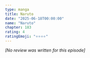 ```yaml
---
type: manga
title: Naruto
date: "2025-06-18T00:00:00"
name: "Naruto"
chapter: 183
rating: 4
ratingEmoji: "⭐️⭐️⭐️⭐️"
---
```


_[No review was written for this episode]_